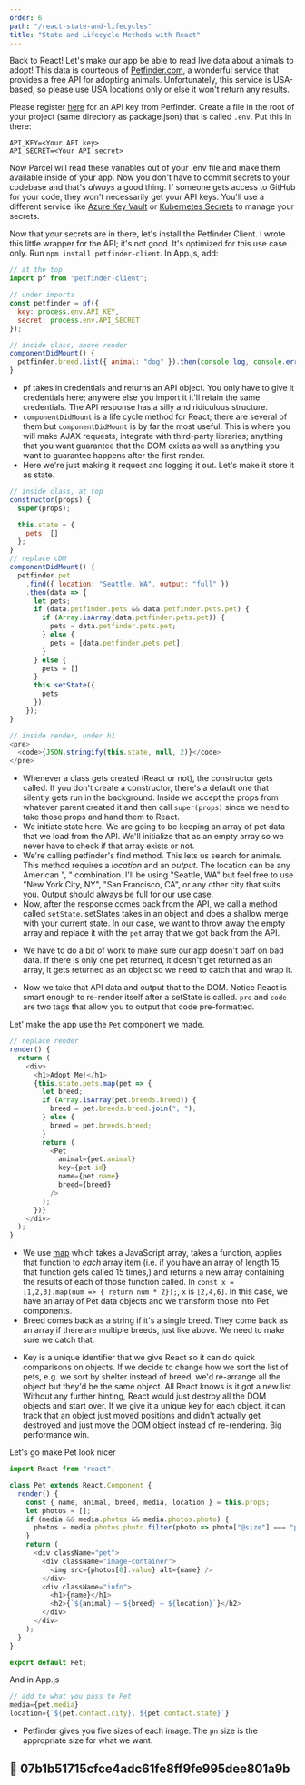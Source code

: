 ```yaml
---
order: 6
path: "/react-state-and-lifecycles"
title: "State and Lifecycle Methods with React"
---
```


Back to React! Let's make our app be able to read live data about animals to adopt! This data is courteous of [Petfinder.com][petfinder], a wonderful service that provides a free API for adopting animals. Unfortunately, this service is USA-based, so please use USA locations only or else it won't return any results.

Please register [here][api] for an API key from Petfinder. Create a file in the root of your project (same directory as package.json) that is called `.env`. Put this in there:

```
API_KEY=<Your API key>
API_SECRET=<Your API secret>
```

Now Parcel will read these variables out of your .env file and make them available inside of your app. Now you don't have to commit secrets to your codebase and that's _always_ a good thing. If someone gets access to GitHub for your code, they won't necessarily get your API keys. You'll use a different service like [Azure Key Vault][keyvault] or [Kubernetes Secrets][kube] to manage your secrets.

Now that your secrets are in there, let's install the Petfinder Client. I wrote this little wrapper for the API; it's not good. It's optimized for this use case only. Run `npm install petfinder-client`. In App.js, add:

```javascript
// at the top
import pf from "petfinder-client";

// under imports
const petfinder = pf({
  key: process.env.API_KEY,
  secret: process.env.API_SECRET
});

// inside class, above render
componentDidMount() {
  petfinder.breed.list({ animal: "dog" }).then(console.log, console.error);
}
```

* pf takes in credentials and returns an API object. You only have to give it credentials here; anywere else you import it it'll retain the same credentials. The API response has a silly and ridiculous structure.
* `componentDidMount` is a life cycle method for React; there are several of them but `componentDidMount` is by far the most useful. This is where you will make AJAX requests, integrate with third-party libraries; anything that you want guarantee that the DOM exists as well as anything you want to guarantee happens after the first render.
* Here we're just making it request and logging it out. Let's make it store it as state.

```javascript
// inside class, at top
constructor(props) {
  super(props);

  this.state = {
    pets: []
  };
}
// replace cDM
componentDidMount() {
  petfinder.pet
    .find({ location: "Seattle, WA", output: "full" })
    .then(data => {
      let pets;
      if (data.petfinder.pets && data.petfinder.pets.pet) {
        if (Array.isArray(data.petfinder.pets.pet)) {
          pets = data.petfinder.pets.pet;
        } else {
          pets = [data.petfinder.pets.pet];
        }
      } else {
        pets = []
      }
      this.setState({
        pets
      });
    });
}

// inside render, under h1
<pre>
  <code>{JSON.stringify(this.state, null, 2)}</code>
</pre>
```

* Whenever a class gets created (React or not), the constructor gets called. If you don't create a constructor, there's a default one that silently gets run in the background. Inside we accept the props from whatever parent created it and then call `super(props)` since we need to take those props and hand them to React.
* We initiate state here. We are going to be keeping an array of pet data that we load from the API. We'll initialize that as an empty array so we never have to check if that array exists or not.
* We're calling petfinder's find method. This lets us search for animals. This method requires a _location_ and an _output_. The location can be any American "<City>, <Two Letter State Abbreviation>" combination. I'll be using "Seattle, WA" but feel free to use "New York City, NY", "San Francisco, CA", or any other city that suits you. Output should always be full for our use case.
* Now, after the response comes back from the API, we call a method called `setState`. setStates takes in an object and does a shallow merge with your current state. In our case, we want to throw away the empty array and replace it with the `pet` array that we got back from the API.

- We have to do a bit of work to make sure our app doesn't barf on bad data. If there is only one pet returned, it doesn't get returned as an array, it gets returned as an object so we need to catch that and wrap it.

* Now we take that API data and output that to the DOM. Notice React is smart enough to re-render itself after a setState is called. `pre` and `code` are two tags that allow you to output that code pre-formatted.

Let' make the app use the `Pet` component we made.

```javascript
// replace render
render() {
  return (
    <div>
      <h1>Adopt Me!</h1>
      {this.state.pets.map(pet => {
        let breed;
        if (Array.isArray(pet.breeds.breed)) {
          breed = pet.breeds.breed.join(", ");
        } else {
          breed = pet.breeds.breed;
        }
        return (
          <Pet
            animal={pet.animal}
            key={pet.id}
            name={pet.name}
            breed={breed}
          />
        );
      })}
    </div>
  );
}
```

* We use [map][map] which takes a JavaScript array, takes a function, applies that function to _each_ array item (i.e. if you have an array of length 15, that function gets called 15 times,) and returns a new array containing the results of each of those function called. In `const x = [1,2,3].map(num => { return num * 2});`, `x` is `[2,4,6]`. In this case, we have an array of Pet data objects and we transform those into Pet components.
* Breed comes back as a string if it's a single breed. They come back as an array if there are multiple breeds, just like above. We need to make sure we catch that.

- Key is a unique identifier that we give React so it can do quick comparisons on objects. If we decide to change how we sort the list of pets, e.g. we sort by shelter instead of breed, we'd re-arrange all the object but they'd be the same object. All React knows is it got a new list. Without any further hinting, React would just destroy all the DOM objects and start over. If we give it a unique key for each object, it can track that an object just moved positions and didn't actually get destroyed and just move the DOM object instead of re-rendering. Big performance win.

Let's go make Pet look nicer

```javascript
import React from "react";

class Pet extends React.Component {
  render() {
    const { name, animal, breed, media, location } = this.props;
    let photos = [];
    if (media && media.photos && media.photos.photo) {
      photos = media.photos.photo.filter(photo => photo["@size"] === "pn");
    }
    return (
      <div className="pet">
        <div className="image-container">
          <img src={photos[0].value} alt={name} />
        </div>
        <div className="info">
          <h1>{name}</h1>
          <h2>{`${animal} — ${breed} — ${location}`}</h2>
        </div>
      </div>
    );
  }
}

export default Pet;
```

And in App.js

```javascript
// add to what you pass to Pet
media={pet.media}
location={`${pet.contact.city}, ${pet.contact.state}`}
```

* Petfinder gives you five sizes of each image. The `pn` size is the appropriate size for what we want.

## 🌳 07b1b51715cfce4adc61fe8ff9fe995dee801a9b

[petfinder]: https://www.petfinder.com/
[api]: https://www.petfinder.com/developers/api-key
[keyvault]: https://azure.microsoft.com/en-us/services/key-vault/?WT.mc_id=react-github-brholt
[kube]: https://kubernetes.io/docs/concepts/configuration/secret/
[map]: https://developer.mozilla.org/en-US/docs/Web/JavaScript/Reference/Global_Objects/Array/map
